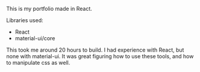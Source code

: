 This is my portfolio made in React.

Libraries used: 
 - React
 - material-ui/core
 
 This took me around 20 hours to build. I had experience with React, but none with material-ui. It was great figuring how to use these tools, and how to manipulate css as well. 

<!---
// https://giant.gfycat.com/SaneDisguisedChital.webm
// https://giant.gfycat.com/SaneDisguisedChital.mp4
// Unity zombie game

// https://giant.gfycat.com/ScrawnyGrandioseHeterodontosaurus.webm
// https://giant.gfycat.com/ScrawnyGrandioseHeterodontosaurus.mp4
// Unity Shattered Iron

// https://giant.gfycat.com/HeftyScalyInvisiblerail.webm
// https://giant.gfycat.com/HeftyScalyInvisiblerail.mp4
// Hairspray


// https://giant.gfycat.com/SphericalTanHerculesbeetle.webm
// https://giant.gfycat.com/SphericalTanHerculesbeetle.mp4
// GiveMeMyMoney


// https://giant.gfycat.com/JubilantImpressiveDanishswedishfarmdog.webm
// https://giant.gfycat.com/JubilantImpressiveDanishswedishfarmdog.mp4
// LambdaHairSchool


// https://giant.gfycat.com/FeistyDescriptiveEyas.webm
// https://giant.gfycat.com/FeistyDescriptiveEyas.mp4
// Tetris

// https://giant.gfycat.com/.webm
// https://giant.gfycat.com/.mp4
// example
--->